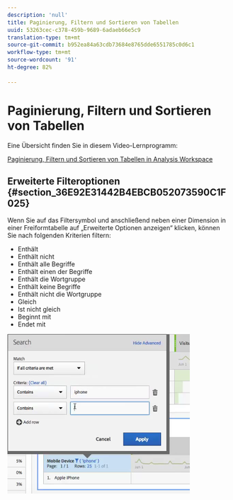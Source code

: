 ```yaml
---
description: 'null'
title: Paginierung, Filtern und Sortieren von Tabellen
uuid: 53263cec-c378-459b-9689-6adaeb66e5c9
translation-type: tm+mt
source-git-commit: b952ea84a63cdb73684e8765dde6551785c0d6c1
workflow-type: tm+mt
source-wordcount: '91'
ht-degree: 82%

---
```



# Paginierung, Filtern und Sortieren von Tabellen

Eine Übersicht finden Sie in diesem Video-Lernprogramm:

[Paginierung, Filtern und Sortieren von Tabellen in Analysis Workspace](https://docs.adobe.com/help/en/analytics-learn/tutorials/analysis-workspace/building-freeform-tables/pagination-filtering-sorting-tables.html)

## Erweiterte Filteroptionen {#section_36E92E31442B4EBCB052073590C1F025}

Wenn Sie auf das Filtersymbol und anschließend neben einer Dimension in einer Freiformtabelle auf „Erweiterte Optionen anzeigen“ klicken, können Sie nach folgenden Kriterien filtern:

* Enthält
* Enthält nicht
* Enthält alle Begriffe
* Enthält einen der Begriffe
* Enthält die Wortgruppe
* Enthält keine Begriffe
* Enthält nicht die Wortgruppe
* Gleich
* Ist nicht gleich
* Beginnt mit
* Endet mit

![](assets/advanced-filter.png)

